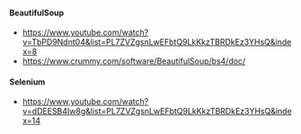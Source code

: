 #### BeautifulSoup
* https://www.youtube.com/watch?v=TbPD9Ndnt04&list=PL7ZVZgsnLwEFbtQ9LkKkzTBRDkEz3YHsQ&index=8
* https://www.crummy.com/software/BeautifulSoup/bs4/doc/

#### Selenium
* https://www.youtube.com/watch?v=dDEESB4Iw8g&list=PL7ZVZgsnLwEFbtQ9LkKkzTBRDkEz3YHsQ&index=14
